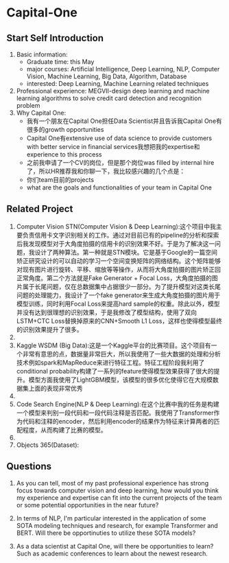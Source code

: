 # Capital-One
## Start Self Introduction
1. Basic information: 
    - Graduate time: this May
    - major courses: Artificial Intelligence, Deep Learning, NLP, Computer Vision, Machine Learning, Big Data, Algorithm, Database
    - interested: Deep Learning, Machine Learning related techniques
3. Professional experience: MEGVII-design deep learning and machine learning algorithms to solve credit card detection and recognition problem
4. Why Capital One:
    - 我有一个朋友在Capital One担任Data Scientist并且告诉我Capital One有很多的growth opportunities
    - Capital One有extensive use of data science to provide customers with better service in financial services我想把我的expertise和experience to this process
    - 之前我申请了一个CV的岗位，但是那个岗位was filled by internal hire了，所以HR推荐我和你聊一下，我比较感兴趣的几个点是：
    - 你们team目前的projects
    - what are the goals and functionalities of your team in Capital One

## Related Project
1. Computer Vision STN(Computer Vision & Deep Learning):这个项目中我主要负责信用卡文字识别相关的工作。通过对目前已有的pipeline的分析和探索后我发现模型对于大角度拍摄的信用卡的识别效果不好。于是为了解决这一问题，我设计了两种算法。第一种就是STN模块。它是基于Google的一篇空间矫正研究设计的可以自动的学习一个空间变换矩阵的网络结构。这个矩阵能够对现有图片进行旋转、平移、缩放等等操作，从而将大角度拍摄的图片矫正回正常角度。第二个方法就是Fake Generator + Focal Loss，大角度拍摄的图片属于长尾问题，仅在总数据集中占据很少一部分。为了提升模型对这类长尾问题的处理能力，我设计了一个fake generator来生成大角度拍摄的图片用于模型训练，同时利用Focal Loss来提高hard sample的权重。除此以外，模型并没有达到很理想的识别效果，于是我修改了模型结构，使用了双向LSTM+CTC Loss替换掉原来的CNN+Smooth L1 Loss，这样也使得模型最终的识别效果提升了很多。
2. 
3. Kaggle WSDM (Big Data):这是一个Kaggle平台的比赛项目。这个项目有一个非常有意思的点，数据量非常巨大，所以我使用了一些大数据的处理和分析技术例如spark和MapReduce来进行特征工程。特征工程阶段我利用了conditional probability构建了一系列的feature使得模型效果获得了很大的提升。模型方面我使用了LightGBM模型，该模型的很多优化使得它在大规模数据集上面的表现非常优秀
4. 
5. Code Search Engine(NLP & Deep Learning):在这个比赛中我的任务是构建一个模型来判别一段代码和一段代码注释是否匹配。我使用了Transformer作为代码和注释的encoder，然后利用encoder的结果作为特征来计算两者的匹配程度，从而构建了比赛的模型。
6. 
7. Objects 365(Dataset):
## Questions
1. As you can tell, most of my past professional experience has strong focus towards computer vision and deep learning, how would you think my experience and expertise can fit into the current projects of the team or some potential opportunities in the near future?

2. In terms of NLP, I'm particular interested in the application of some SOTA modeling techniques and research, for example Transformer and BERT. Will there be opportinuties to utilize these SOTA models?

3. As a data scientist at Capital One, will there be opportunities to learn? Such as academic conferences to learn about the newest research.
